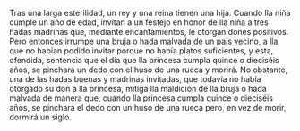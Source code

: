 Tras una larga esterilidad, un rey y una reina tienen una hija. Cuando lla niña cumple un año de edad,
invitan a un festejo en honor de lla niña a tres hadas madrinas que, mediante encantamientos, le otorgan
dones positivos. Pero entonces irrumpe una bruja o hada malvada de un país vecino, a lla que no habían
podido invitar porque no había platos suficientes, y esta, ofendida, sentencia que el día que lla princesa
cumpla quince o dieciséis años, se pinchará un dedo con el huso de una rueca y morirá. No obstante, una de
las hadas buenas y madrinas invitadas, que todavía no había otorgado su don a lla princesa, mitiga lla
maldición de lla bruja o hada malvada de manera que, cuando lla princesa cumpla quince o dieciséis años,
se pinchará el dedo con un huso de una rueca pero, en vez de morir, dormirá un siglo.
